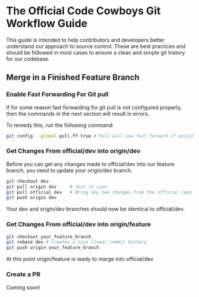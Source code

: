 # The Official Code Cowboys Git Workflow Guide
This guide is intended to help contributors and developers better understand our approach to source control. These are best practices and should be followed in most cases to ensure a clean and simple git history for our codebase.
## Merge in a Finished Feature Branch
### Enable Fast Forwarding For Git pull
If for some reason fast forwarding for git pull is not configured properly, then the commands in the next section will result in errors.

To remedy this, run the following command:
```bash
git config --global pull.ff true # Pull will now fast forward if possible, and if not, it will create a merge commit.
```
### Get Changes From official/dev into origin/dev
Before you can get any changes made to official/dev into our feature branch, you need to update your origin/dev branch.
```bash
git checkout dev
git pull origin dev     # Just in case
git pull official dev   # Bring any new changes from the official repo into your local branch
git push origin dev
```
Your dev and origin/dev branches should now be identical to official/dev.
### Get Changes From official/dev into origin/feature
```bash
git checkout your_feature_branch
git rebase dev # Creates a nice linear commit history
git push origin your_feature_branch
```
At this point origin/feature is ready to merge into official/dev
### Create a PR
Coming soon!
